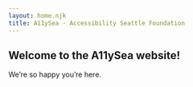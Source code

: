 ```yaml
---
layout: home.njk
title: A11ySea - Accessibility Seattle Foundation
---
```


## Welcome to the A11ySea website!

We’re so happy you’re here.
